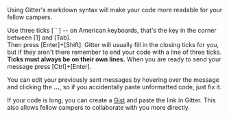 Using Gitter's markdown syntax will make your code more readable for your fellow campers.  

Use three ticks [ ` ] -- on American keyboards, that's the key in the corner between [1] and [Tab].  
Then press [Enter]+[Shift]. Gitter will usually fill in the closing ticks for you, but if they aren't there remember to end your code with a line of three ticks.  **Ticks must always be on their own lines.** When you are ready to send your message press [Ctrl]+[Enter].

You can edit your previously sent messages by hovering over the message and clicking the **...**, 
so if you accidentally paste unformatted code, just fix it.  

If your code is long, you can create a [Gist](https://gist.github.com/) and paste the link in Gitter. This also allows fellow campers to collaborate with you more directly.